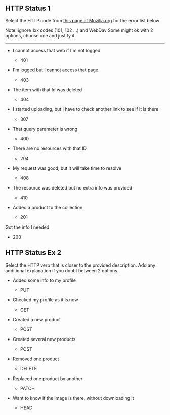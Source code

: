 ##  HTTP Status 1

Select the HTTP code from [this page at Mozilla.org](https://developer.mozilla.org/en-US/docs/Web/HTTP/Status)
for the error list below

Note: ignore 1xx codes (101, 102 ...) and WebDav
Some might ok with 2 options, choose one and justify it.

----

* I cannot access that web if I'm not logged: 
  *  401

* I'm logged but I cannot access that page 
  * 403

* The item with that Id was deleted 
  * 404

* I started uploading, but I have to check another link to see if it is there 
  * 307

* That query parameter is wrong 
  * 400

* There are no resources with that ID 
  * 204

* My request was good, but it will take time to resolve 
  * 408

* The resource was deleted but no extra info was provided 
  * 410

* Added a product to the collection 
  * 201

Got the info I needed 
  * 200



## HTTP Status Ex 2

Select the HTTP verb that is closer to the provided description.
Add any additional explanation if you doubt between 2 options.


* Added some info to my profile 
  * PUT
 
* Checked my profile as it is now
  * GET

* Created a new product
  * POST

* Created several new products
  * POST

* Removed one product
  * DELETE

* Replaced one product by another
  * PATCH

* Want to know if the image is there, without downloading it
  * HEAD
